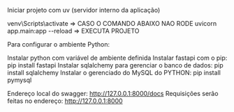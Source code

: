 Iniciar projeto com uv (servidor interno da aplicação)

venv\Scripts\activate => CASO O COMANDO ABAIXO NAO RODE
uvicorn app.main:app --reload => EXECUTA PROJETO

Para configurar o ambiente Python:

Instalar python com variável de ambiente definida
Instalar fastapi com o pip: pip install fastapi
Instalar sqlalchemy para gerenciar o banco de dados: pip install sqlalchemy
Instalar o gerenciado do MySQL do PYTHON: pip install pymysql

Endereço local do swagger: http://127.0.0.1:8000/docs
Requisições serão feitas no endereço: http://127.0.0.1:8000